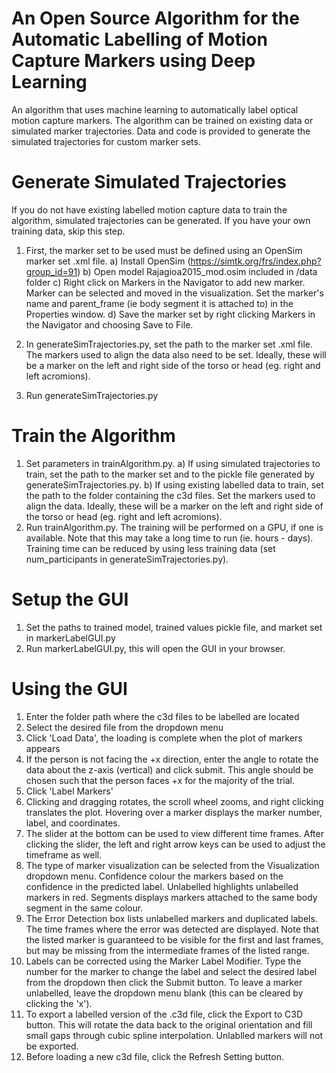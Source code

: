 # An Open Source Algorithm for the Automatic Labelling of Motion Capture Markers using Deep Learning

An algorithm that uses machine learning to automatically label optical motion capture markers. The algorithm can be trained on existing data or simulated marker trajectories. Data and code is provided to generate the simulated trajectories for custom marker sets.
 

 
 
 # Generate Simulated Trajectories
 If you do not have existing labelled motion capture data to train the algorithm, simulated trajectories can be generated. 
 If you have your own training data, skip this step.
 1. First, the marker set to be used must be defined using an OpenSim marker set .xml file. 
 a) Install OpenSim (https://simtk.org/frs/index.php?group_id=91)
 b) Open model Rajagioa2015_mod.osim included in /data folder
 c) Right click on Markers in the Navigator to add new marker. Marker can be selected and moved in the visualization. Set the marker's name and parent_frame (ie body segment it is attached to) in the Properties window.
 d) Save the marker set by right clicking Markers in the Navigator and choosing Save to File.
 
 2. In generateSimTrajectories.py, set the path to the marker set .xml file. The markers used to align the data also need to be set. Ideally, these will be a marker on the left and right side of the torso or head (eg. right and left acromions).
 3. Run generateSimTrajectories.py
 
 # Train the Algorithm
 1. Set parameters in trainAlgorithm.py.
 a) If using simulated trajectories to train, set the path to the marker set and to the pickle file generated by generateSimTrajectories.py.
 b) If using existing labelled data to train, set the path to the folder containing the c3d files. Set the markers used to align the data. Ideally, these will be a marker on the left and right side of the torso or head (eg. right and left acromions).
 2. Run trainAlgorithm.py. The training will be performed on a GPU, if one is available. 
	Note that this may take a long time to run (ie. hours - days). Training time can be reduced by using less training data (set num_participants in generateSimTrajectories.py).

 # Setup the GUI
 1. Set the paths to trained model, trained values pickle file, and market set in markerLabelGUI.py
 2. Run markerLabelGUI.py, this will open the GUI in your browser.
 
 # Using the GUI 
 1. Enter the folder path where the c3d files to be labelled are located
 2. Select the desired file from the dropdown menu
 3. Click 'Load Data', the loading is complete when the plot of markers appears
 4. If the person is not facing the +x direction, enter the angle to rotate the data about the z-axis (vertical) and click submit. This angle should be chosen such that the person faces +x for the majority of the trial.
 5. Click 'Label Markers'
 6. Clicking and dragging rotates, the scroll wheel zooms, and right clicking translates the plot. Hovering over a marker displays the marker number, label, and coordinates.
 7. The slider at the bottom can be used to view different time frames. After clicking the slider, the left and right arrow keys can be used to adjust the timeframe as well.
 8. The type of marker visualization can be selected from the Visualization dropdown menu. Confidence colour the markers based on the confidence in the predicted label. Unlabelled highlights unlabelled markers in red. Segments displays markers attached to the same body segment in the same colour.
 9. The Error Detection box lists unlabelled markers and duplicated labels. The time frames where the error was detected are displayed. Note that the listed marker is guaranteed to be visible for the first and last frames, but may be missing from the intermediate frames of the listed range.
 10. Labels can be corrected using the Marker Label Modifier. Type the number for the marker to change the label and select the desired label from the dropdown then click the Submit button. To leave a marker unlabelled, leave the dropdown menu blank (this can be cleared by clicking the 'x').
 11. To export a labelled version of the .c3d file, click the Export to C3D button. This will rotate the data back to the original orientation and fill small gaps through cubic spline interpolation. Unlablled markers will not be exported.
 12. Before loading a new c3d file, click the Refresh Setting button.